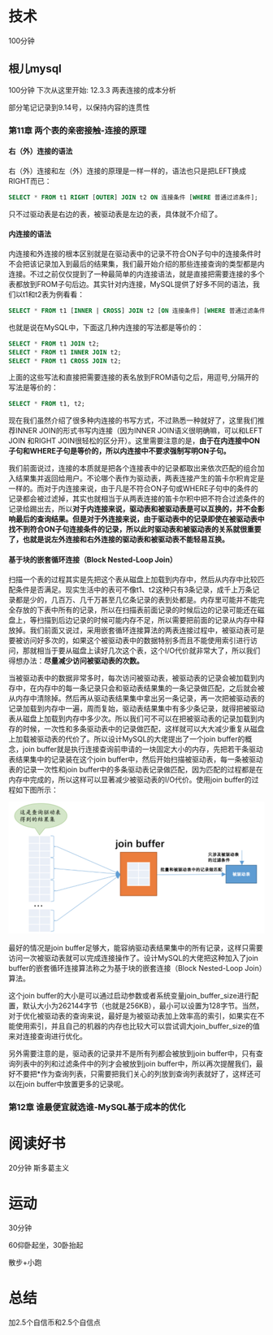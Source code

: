 # 技术
100分钟
## 根儿mysql
100分钟 下次从这里开始: 12.3.3 两表连接的成本分析

部分笔记记录到9.14号，以保持内容的连贯性

### 第11章 两个表的亲密接触-连接的原理
#### 右（外）连接的语法
右（外）连接和左（外）连接的原理是一样一样的，语法也只是把LEFT换成RIGHT而已：
```sql
SELECT * FROM t1 RIGHT [OUTER] JOIN t2 ON 连接条件 [WHERE 普通过滤条件];
```
只不过驱动表是右边的表，被驱动表是左边的表，具体就不介绍了。

#### 内连接的语法
内连接和外连接的根本区别就是在驱动表中的记录不符合ON子句中的连接条件时不会把该记录加入到最后的结果集，我们最开始介绍的那些连接查询的类型都是内连接。不过之前仅仅提到了一种最简单的内连接语法，就是直接把需要连接的多个表都放到FROM子句后边。其实针对内连接，MySQL提供了好多不同的语法，我们以t1和t2表为例看看：

```sql
SELECT * FROM t1 [INNER | CROSS] JOIN t2 [ON 连接条件] [WHERE 普通过滤条件];
```
也就是说在MySQL中，下面这几种内连接的写法都是等价的：

```sql
SELECT * FROM t1 JOIN t2;
SELECT * FROM t1 INNER JOIN t2;
SELECT * FROM t1 CROSS JOIN t2;
```
上面的这些写法和直接把需要连接的表名放到FROM语句之后，用逗号,分隔开的写法是等价的：

```sql
SELECT * FROM t1, t2;
```
现在我们虽然介绍了很多种内连接的书写方式，不过熟悉一种就好了，这里我们推荐INNER JOIN的形式书写内连接（因为INNER JOIN语义很明确嘛，可以和LEFT JOIN 和RIGHT JOIN很轻松的区分开）。这里需要注意的是，**由于在内连接中ON子句和WHERE子句是等价的，所以内连接中不要求强制写明ON子句。**

我们前面说过，连接的本质就是把各个连接表中的记录都取出来依次匹配的组合加入结果集并返回给用户。不论哪个表作为驱动表，两表连接产生的笛卡尔积肯定是一样的。而对于内连接来说，由于凡是不符合ON子句或WHERE子句中的条件的记录都会被过滤掉，其实也就相当于从两表连接的笛卡尔积中把不符合过滤条件的记录给踢出去，所以**对于内连接来说，驱动表和被驱动表是可以互换的，并不会影响最后的查询结果。**但是对于外连接来说，由于驱动表中的记录即使在被驱动表中找不到符合ON子句连接条件的记录，所以此时驱动表和被驱动表的关系就很重要了，也就是说**左外连接和右外连接的驱动表和被驱动表不能轻易互换。**

#### 基于块的嵌套循环连接（Block Nested-Loop Join）
扫描一个表的过程其实是先把这个表从磁盘上加载到内存中，然后从内存中比较匹配条件是否满足。现实生活中的表可不像t1、t2这种只有3条记录，成千上万条记录都是少的，几百万、几千万甚至几亿条记录的表到处都是。内存里可能并不能完全存放的下表中所有的记录，所以在扫描表前面记录的时候后边的记录可能还在磁盘上，等扫描到后边记录的时候可能内存不足，所以需要把前面的记录从内存中释放掉。我们前面又说过，采用嵌套循环连接算法的两表连接过程中，被驱动表可是要被访问好多次的，如果这个被驱动表中的数据特别多而且不能使用索引进行访问，那就相当于要从磁盘上读好几次这个表，这个I/O代价就非常大了，所以我们得想办法：**尽量减少访问被驱动表的次数。**

当被驱动表中的数据非常多时，每次访问被驱动表，被驱动表的记录会被加载到内存中，在内存中的每一条记录只会和驱动表结果集的一条记录做匹配，之后就会被从内存中清除掉。然后再从驱动表结果集中拿出另一条记录，再一次把被驱动表的记录加载到内存中一遍，周而复始，驱动表结果集中有多少条记录，就得把被驱动表从磁盘上加载到内存中多少次。所以我们可不可以在把被驱动表的记录加载到内存的时候，一次性和多条驱动表中的记录做匹配，这样就可以大大减少重复从磁盘上加载被驱动表的代价了。所以设计MySQL的大佬提出了一个join buffer的概念，join buffer就是执行连接查询前申请的一块固定大小的内存，先把若干条驱动表结果集中的记录装在这个join buffer中，然后开始扫描被驱动表，每一条被驱动表的记录一次性和join buffer中的多条驱动表记录做匹配，因为匹配的过程都是在内存中完成的，所以这样可以显著减少被驱动表的I/O代价。使用join buffer的过程如下图所示：

![join_buffer](/assets/join_buffer.png)

最好的情况是join buffer足够大，能容纳驱动表结果集中的所有记录，这样只需要访问一次被驱动表就可以完成连接操作了。设计MySQL的大佬把这种加入了join buffer的嵌套循环连接算法称之为基于块的嵌套连接（Block Nested-Loop Join）算法。

这个join buffer的大小是可以通过启动参数或者系统变量join_buffer_size进行配置，默认大小为262144字节（也就是256KB），最小可以设置为128字节。当然，对于优化被驱动表的查询来说，最好是为被驱动表加上效率高的索引，如果实在不能使用索引，并且自己的机器的内存也比较大可以尝试调大join_buffer_size的值来对连接查询进行优化。

另外需要注意的是，驱动表的记录并不是所有列都会被放到join buffer中，只有查询列表中的列和过滤条件中的列才会被放到join buffer中，所以再次提醒我们，最好不要把*作为查询列表，只需要把我们关心的列放到查询列表就好了，这样还可以在join buffer中放置更多的记录呢。

### 第12章 谁最便宜就选谁-MySQL基于成本的优化

# 阅读好书
20分钟 斯多葛主义

# 运动
30分钟

60仰卧起坐，30卧抬起

散步+小跑

# 总结
加2.5个自信币和2.5个自信点
